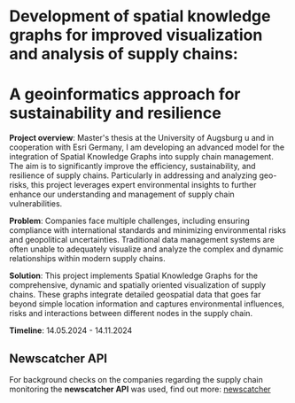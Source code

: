 # Development of spatial knowledge graphs for improved visualization and analysis of supply chains:
# A geoinformatics approach for sustainability and resilience

**Project overview**: Master's thesis at the University of Augsburg u and in cooperation with Esri Germany, I am developing an advanced model for the integration of 
Spatial Knowledge Graphs into supply chain management. The aim is to significantly improve the efficiency, sustainability, and resilience of supply chains. 
Particularly in addressing and analyzing geo-risks, this project leverages expert environmental insights to further enhance our understanding and management of 
supply chain vulnerabilities.

**Problem**: Companies face multiple challenges, including ensuring compliance with international standards and minimizing environmental risks and geopolitical uncertainties. 
Traditional data management systems are often unable to adequately visualize and analyze the complex and dynamic relationships within modern supply chains.

**Solution**: This project implements Spatial Knowledge Graphs for the comprehensive, dynamic and spatially oriented visualization of supply chains. 
These graphs integrate detailed geospatial data that goes far beyond simple location information and captures environmental influences, risks and interactions between different nodes in the supply chain.

**Timeline**: 14.05.2024 - 14.11.2024

## Newscatcher API
For background checks on the companies regarding the supply chain monitoring the **newscatcher API** was used, find out more: 
[newscatcher](https://www.newscatcherapi.com/) 

